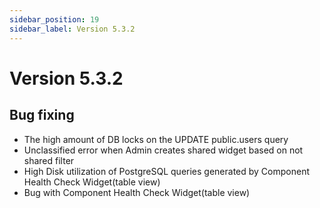 ```yaml
---
sidebar_position: 19
sidebar_label: Version 5.3.2
---
```


# Version 5.3.2

## Bug fixing

* The high amount of DB locks on the UPDATE public.users query
* Unclassified error when Admin creates shared widget based on not shared filter
* High Disk utilization of PostgreSQL queries generated by Component Health Check Widget(table view)
* Bug with Component Health Check Widget(table view)
